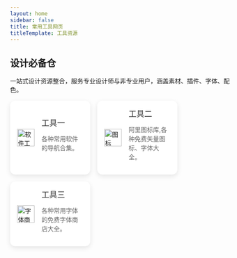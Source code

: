 ```yaml
---
layout: home
sidebar: false
title: 常用工具网页
titleTemplate: 工具资源
---
```


## 设计必备仓

一站式设计资源整合，服务专业设计师与非专业用户，涵盖素材、插件、字体、配色。

<div style="display: flex; flex-wrap: wrap; gap: 16px; margin-top: 16px;">
  <!-- 软件工具 -->
  <div style="
    background-color: #fff;
    padding: 16px;
    border-radius: 12px;
    box-shadow: 0 4px 12px rgba(0, 0, 0, 0.1);
    flex: 0 0 calc(33.333% - 16px); /* 每行三个卡片 */
    display: flex; /* 使用 flex 布局 */
    align-items: center; /* 垂直居中对齐 */
  ">
    <div style="margin-right: 16px; display: flex; align-items: center;"> <!-- 图标部分 -->
      <img src="/icons/软件工具.svg" alt="软件工具" style="width: 40px; height: 40px;" />
    </div>
    <div style="flex: 1;"> <!-- 文字部分 -->
      <span style="font-size: 18px; font-weight: 500; margin-bottom: 8px; display: block; color: #333;">工具一</span>
      <p style="font-size: 14px; color: #666; line-height: 1.5;">各种常用软件的导航合集。</p>
    </div>
  </div>

  <!-- iconfont -->
  <div style="
    background-color: #fff;
    padding: 16px;
    border-radius: 12px;
    box-shadow: 0 4px 12px rgba(0, 0, 0, 0.1);
    flex: 0 0 calc(33.333% - 16px); /* 每行三个卡片 */
    display: flex; /* 使用 flex 布局 */
    align-items: center; /* 垂直居中对齐 */
  ">
    <div style="margin-right: 16px; display: flex; align-items: center;"> <!-- 图标部分 -->
      <img src="/icons/图标.svg" alt="图标" style="width: 40px; height: 40px;" />
    </div>
    <div style="flex: 1;"> <!-- 文字部分 -->
      <span style="font-size: 18px; font-weight: 500; margin-bottom: 8px; display: block; color: #333;">工具二</span>
      <p style="font-size: 14px; color: #666; line-height: 1.5;">阿里图标库,各种免费矢量图标、字体大全。</p>
    </div>
  </div>

  <!-- 猫啃网 -->
  <div style="
    background-color: #fff;
    padding: 16px;
    border-radius: 12px;
    box-shadow: 0 4px 12px rgba(0, 0, 0, 0.1);
    flex: 0 0 calc(33.333% - 16px); /* 每行三个卡片 */
    display: flex; /* 使用 flex 布局 */
    align-items: center; /* 垂直居中对齐 */
  ">
    <div style="margin-right: 16px; display: flex; align-items: center;"> <!-- 图标部分 -->
      <img src="/icons/字体商店.svg" alt="字体商店" style="width: 40px; height: 40px;" />
    </div>
    <div style="flex: 1;"> <!-- 文字部分 -->
      <span style="font-size: 18px; font-weight: 500; margin-bottom: 8px; display: block; color: #333;">工具三</span>
      <p style="font-size: 14px; color: #666; line-height: 1.5;">各种常用字体的免费字体商店大全。</p>
    </div>
  </div>
</div>

